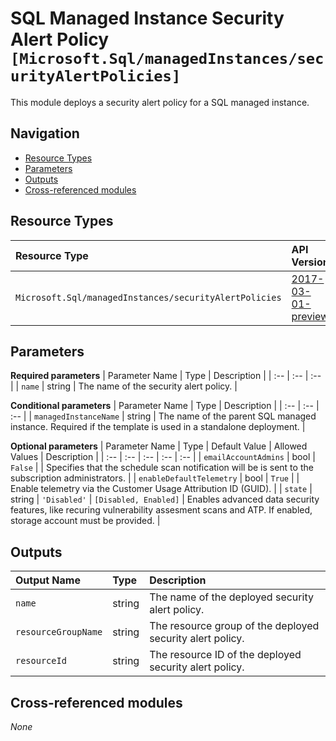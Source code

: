 # SQL Managed Instance Security Alert Policy `[Microsoft.Sql/managedInstances/securityAlertPolicies]`

This module deploys a security alert policy for a SQL managed instance.

## Navigation

- [Resource Types](#Resource-Types)
- [Parameters](#Parameters)
- [Outputs](#Outputs)
- [Cross-referenced modules](#Cross-referenced-modules)

## Resource Types

| Resource Type | API Version |
| :-- | :-- |
| `Microsoft.Sql/managedInstances/securityAlertPolicies` | [2017-03-01-preview](https://docs.microsoft.com/en-us/azure/templates/Microsoft.Sql/2017-03-01-preview/managedInstances/securityAlertPolicies) |

## Parameters

**Required parameters**
| Parameter Name | Type | Description |
| :-- | :-- | :-- |
| `name` | string | The name of the security alert policy. |

**Conditional parameters**
| Parameter Name | Type | Description |
| :-- | :-- | :-- |
| `managedInstanceName` | string | The name of the parent SQL managed instance. Required if the template is used in a standalone deployment. |

**Optional parameters**
| Parameter Name | Type | Default Value | Allowed Values | Description |
| :-- | :-- | :-- | :-- | :-- |
| `emailAccountAdmins` | bool | `False` |  | Specifies that the schedule scan notification will be is sent to the subscription administrators. |
| `enableDefaultTelemetry` | bool | `True` |  | Enable telemetry via the Customer Usage Attribution ID (GUID). |
| `state` | string | `'Disabled'` | `[Disabled, Enabled]` | Enables advanced data security features, like recuring vulnerability assesment scans and ATP. If enabled, storage account must be provided. |


## Outputs

| Output Name | Type | Description |
| :-- | :-- | :-- |
| `name` | string | The name of the deployed security alert policy. |
| `resourceGroupName` | string | The resource group of the deployed security alert policy. |
| `resourceId` | string | The resource ID of the deployed security alert policy. |

## Cross-referenced modules

_None_
